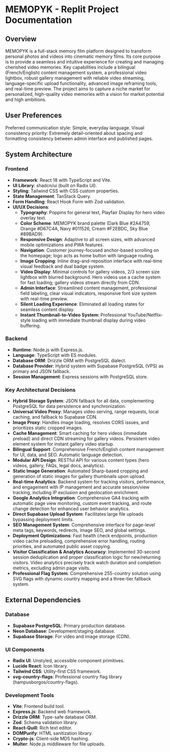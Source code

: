 # MEMOPYK - Replit Project Documentation

## Overview
MEMOPYK is a full-stack memory film platform designed to transform personal photos and videos into cinematic memory films. Its core purpose is to provide a seamless and intuitive experience for creating and managing cherished video memories. Key capabilities include a bilingual (French/English) content management system, a professional video lightbox, robust gallery management with reliable video streaming, language-specific upload functionality, advanced image reframing tools, and real-time preview. The project aims to capture a niche market for personalized, high-quality video memories with a vision for market potential and high ambitions.

## User Preferences
Preferred communication style: Simple, everyday language.
Visual consistency priority: Extremely detail-oriented about spacing and formatting consistency between admin interface and published pages.

## System Architecture

### Frontend
- **Framework**: React 18 with TypeScript and Vite.
- **UI Library**: shadcn/ui (built on Radix UI).
- **Styling**: Tailwind CSS with CSS custom properties.
- **State Management**: TanStack Query.
- **Form Handling**: React Hook Form with Zod validation.
- **UI/UX Decisions**:
    - **Typography**: Poppins for general text, Playfair Display for hero video overlay text.
    - **Color Scheme**: MEMOPYK brand palette (Dark Blue #2A4759, Orange #D67C4A, Navy #011526, Cream #F2EBDC, Sky Blue #89BAD9).
    - **Responsive Design**: Adaptive to all screen sizes, with advanced mobile optimizations and PWA features.
    - **Navigation**: Customer journey-focused anchor-based scrolling on the homepage; logo acts as home button with language routing.
    - **Image Cropping**: Inline drag-and-reposition interface with real-time visual feedback and dual badge system.
    - **Video Display**: Minimal controls for gallery videos, 2/3 screen size lightbox with blurred background. Hero videos use a cache system for fast loading; gallery videos stream directly from CDN.
    - **Admin Interface**: Streamlined content management, professional field labeling, clear visual indicators, responsive font size system with real-time preview.
    - **Silent Loading Experience**: Eliminated all loading states for seamless content display.
    - **Instant Thumbnail-to-Video System**: Professional YouTube/Netflix-style loading with immediate thumbnail display during video buffering.

### Backend
- **Runtime**: Node.js with Express.js.
- **Language**: TypeScript with ES modules.
- **Database ORM**: Drizzle ORM with PostgreSQL dialect.
- **Database Provider**: Hybrid system with Supabase PostgreSQL (VPS) as primary and JSON fallback.
- **Session Management**: Express sessions with PostgreSQL store.

### Key Architectural Decisions
- **Hybrid Storage System**: JSON fallback for all data, complementing PostgreSQL for data persistence and synchronization.
- **Universal Video Proxy**: Manages video serving, range requests, local caching, and fallback to Supabase CDN.
- **Image Proxy**: Handles image loading, resolves CORS issues, and prioritizes static cropped images.
- **Cache Management**: Smart caching for hero videos (immediate preload) and direct CDN streaming for gallery videos. Persistent video element system for instant gallery video startup.
- **Bilingual Support**: Comprehensive French/English content management for UI, data, and SEO. Automatic language detection.
- **Modular API Design**: RESTful API for various content types (hero videos, gallery, FAQs, legal docs, analytics).
- **Static Image Generation**: Automated Sharp-based cropping and generation of static images for gallery thumbnails upon upload.
- **Real-time Analytics**: Backend system for tracking visitors, performance, and engagement with IP management and accurate session/view tracking, including IP exclusion and geolocation enrichment.
- **Google Analytics Integration**: Comprehensive GA4 tracking with automatic page view monitoring, custom event tracking, and route change detection for enhanced user behavior analytics.
- **Direct Supabase Upload System**: Facilitates large file uploads bypassing deployment limits.
- **SEO Management System**: Comprehensive interface for page-level meta tags, keywords, redirects, image SEO, and global settings.
- **Deployment Optimizations**: Fast health check endpoints, production video cache preloading, comprehensive error handling, routing priorities, and automated public asset copying.
- **Visitor Classification & Analytics Accuracy**: Implemented 30-second session deduplication and proper classification logic for new/returning visitors. Video analytics precisely track watch duration and completion metrics, excluding admin page visits.
- **Professional Flag System**: Comprehensive 255-country solution using SVG flags with dynamic country mapping and a three-tier fallback system.

## External Dependencies

### Database
- **Supabase PostgreSQL**: Primary production database.
- **Neon Database**: Development/staging database.
- **Supabase Storage**: For video and image storage (CDN).

### UI Components
- **Radix UI**: Unstyled, accessible component primitives.
- **Lucide React**: Icon library.
- **Tailwind CSS**: Utility-first CSS framework.
- **svg-country-flags**: Professional country flag library (hampusborgos/country-flags).

### Development Tools
- **Vite**: Frontend build tool.
- **Express.js**: Backend web framework.
- **Drizzle ORM**: Type-safe database ORM.
- **Zod**: Schema validation library.
- **React-Quill**: Rich text editor.
- **DOMPurify**: HTML sanitization library.
- **Crypto-js**: Client-side MD5 hashing.
- **Multer**: Node.js middleware for file uploads.